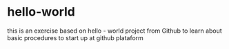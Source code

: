 # hello-world
this is an exercise based on hello - world project from Github to learn about basic procedures to start up at github plataform
